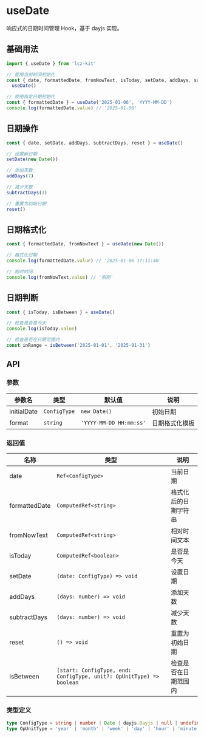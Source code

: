 # useDate

响应式的日期时间管理 Hook，基于 dayjs 实现。

## 基础用法

```ts
import { useDate } from 'lcz-kit'

// 使用当前时间初始化
const { date, formattedDate, fromNowText, isToday, setDate, addDays, subtractDays, reset } =
  useDate()

// 使用指定日期初始化
const { formattedDate } = useDate('2025-01-06', 'YYYY-MM-DD')
console.log(formattedDate.value) // '2025-01-06'
```

## 日期操作

```ts
const { date, setDate, addDays, subtractDays, reset } = useDate()

// 设置新日期
setDate(new Date())

// 添加天数
addDays(7)

// 减少天数
subtractDays(3)

// 重置为初始日期
reset()
```

## 日期格式化

```ts
const { formattedDate, fromNowText } = useDate(new Date())

// 格式化日期
console.log(formattedDate.value) // '2025-01-06 17:11:40'

// 相对时间
console.log(fromNowText.value) // '刚刚'
```

## 日期判断

```ts
const { isToday, isBetween } = useDate()

// 检查是否是今天
console.log(isToday.value)

// 检查是否在日期范围内
const inRange = isBetween('2025-01-01', '2025-01-31')
```

## API

### 参数

| 参数名      | 类型         | 默认值                  | 说明           |
| ----------- | ------------ | ----------------------- | -------------- |
| initialDate | `ConfigType` | `new Date()`            | 初始日期       |
| format      | `string`     | `'YYYY-MM-DD HH:mm:ss'` | 日期格式化模板 |

### 返回值

| 名称          | 类型                                                                 | 说明                 |
| ------------- | -------------------------------------------------------------------- | -------------------- |
| date          | `Ref<ConfigType>`                                                    | 当前日期             |
| formattedDate | `ComputedRef<string>`                                                | 格式化后的日期字符串 |
| fromNowText   | `ComputedRef<string>`                                                | 相对时间文本         |
| isToday       | `ComputedRef<boolean>`                                               | 是否是今天           |
| setDate       | `(date: ConfigType) => void`                                         | 设置日期             |
| addDays       | `(days: number) => void`                                             | 添加天数             |
| subtractDays  | `(days: number) => void`                                             | 减少天数             |
| reset         | `() => void`                                                         | 重置为初始日期       |
| isBetween     | `(start: ConfigType, end: ConfigType, unit?: OpUnitType) => boolean` | 检查是否在日期范围内 |

### 类型定义

```ts
type ConfigType = string | number | Date | dayjs.Dayjs | null | undefined
type OpUnitType = 'year' | 'month' | 'week' | 'day' | 'hour' | 'minute' | 'second'
```
